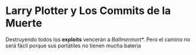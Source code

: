 # Larry Plotter y Los Commits de la Muerte

Destruyendo todos los **exploits** vencerán a *Ballmermort**.
Pero el camino no será fácil porque sus portátiles no tienen mucha bateria

